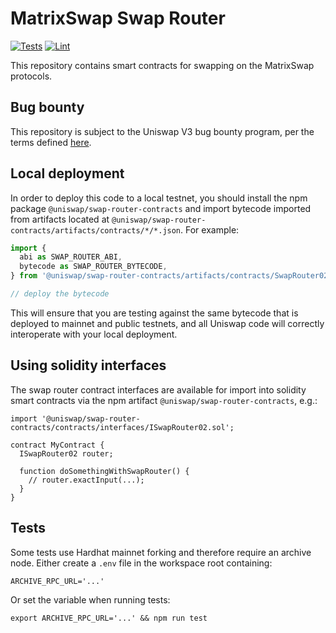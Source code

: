 # MatrixSwap Swap Router

[![Tests](https://github.com/Uniswap/swap-router-contracts/workflows/Tests/badge.svg)](https://github.com/Uniswap/swap-router-contracts/actions?query=workflow%3ATests)
[![Lint](https://github.com/Uniswap/swap-router-contracts/workflows/Lint/badge.svg)](https://github.com/Uniswap/swap-router-contracts/actions?query=workflow%3ALint)

This repository contains smart contracts for swapping on the MatrixSwap protocols.

## Bug bounty

This repository is subject to the Uniswap V3 bug bounty program,
per the terms defined [here](./bug-bounty.md).

## Local deployment

In order to deploy this code to a local testnet, you should install the npm package
`@uniswap/swap-router-contracts`
and import bytecode imported from artifacts located at
`@uniswap/swap-router-contracts/artifacts/contracts/*/*.json`.
For example:

```typescript
import {
  abi as SWAP_ROUTER_ABI,
  bytecode as SWAP_ROUTER_BYTECODE,
} from '@uniswap/swap-router-contracts/artifacts/contracts/SwapRouter02.sol/SwapRouter02.json'

// deploy the bytecode
```

This will ensure that you are testing against the same bytecode that is deployed to
mainnet and public testnets, and all Uniswap code will correctly interoperate with
your local deployment.

## Using solidity interfaces

The swap router contract interfaces are available for import into solidity smart contracts
via the npm artifact `@uniswap/swap-router-contracts`, e.g.:

```solidity
import '@uniswap/swap-router-contracts/contracts/interfaces/ISwapRouter02.sol';

contract MyContract {
  ISwapRouter02 router;

  function doSomethingWithSwapRouter() {
    // router.exactInput(...);
  }
}

```

## Tests

Some tests use Hardhat mainnet forking and therefore require an archive node.
Either create a `.env` file in the workspace root containing:

```
ARCHIVE_RPC_URL='...'
```

Or set the variable when running tests:

```
export ARCHIVE_RPC_URL='...' && npm run test
```
